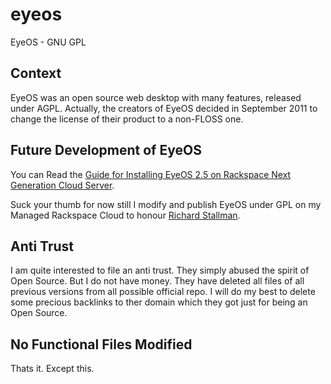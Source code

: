 eyeos
=====

EyeOS - GNU GPL


## Context

EyeOS was an open source web desktop with many features, released under AGPL.
Actually, the creators of EyeOS decided in September 2011 to change the license of their product to a non-FLOSS one.

## Future Development of EyeOS

You can Read the [Guide for Installing EyeOS 2.5 on Rackspace Next Generation Cloud Server](http://thecustomizewindows.com/2012/09/installing-eyeos-2-5-on-rackspace-next-generation-cloud-server/).

Suck your thumb for now still I modify and publish EyeOS under GPL on my Managed Rackspace Cloud to honour [Richard Stallman](http://www.google.co.in/url?sa=t&rct=j&q=&esrc=s&source=web&cd=1&cad=rja&ved=0CCMQFjAA&url=http%3A%2F%2Fen.wikipedia.org%2Fwiki%2FRichard_Stallman&ei=VNtYUJewNs7trQeugoHYAw&usg=AFQjCNG10c9SXz4GChaDA10a6HAh6HGOLw).


## Anti Trust

I am quite interested to file an anti trust. They simply abused the spirit of Open Source. But I do not have money. They have deleted all files of all previous versions from all possible official repo. 
I will do my best to delete some precious backlinks to ther domain which they got just for being an Open Source.

## No Functional Files Modified

Thats it. Except this.